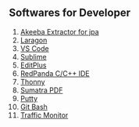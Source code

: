 ## Softwares for Developer
1. [Akeeba Extractor for jpa](https://github.com/rajibdpi/Softwares/raw/main/SetupAkeebaExtractWizard.exe)
2. [Laragon](https://github.com/leokhoa/laragon/releases/download/6.0.0/laragon-wamp.exe)
3. [VS Code](https://code.visualstudio.com/sha/download?build=stable&os=win32-x64-user)
4. [Sublime]()
5. [EditPlus]()
6. [RedPanda C/C++ IDE ]()
7. [Thonny]()
8. [Sumatra PDF ]()
9. [Putty]()
10. [Git Bash ]()
11. [Traffic Monitor](https://github.com/zhongyang219/TrafficMonitor/releases/latest)

